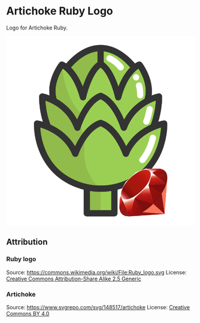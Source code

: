 # Artichoke Ruby Logo

Logo for Artichoke Ruby.

![Artichoke Ruby](dist/artichoke-rb.png)

## Attribution

### Ruby logo

Source: <https://commons.wikimedia.org/wiki/File:Ruby_logo.svg>
License: [Creative Commons Attribution-Share Alike 2.5 Generic](https://creativecommons.org/licenses/by-sa/2.5/deed.en)

### Artichoke

Source: <https://www.svgrepo.com/svg/148517/artichoke>
License: [Creative Commons BY 4.0](https://creativecommons.org/licenses/by/4.0/)
